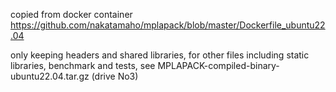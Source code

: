 copied from docker container https://github.com/nakatamaho/mplapack/blob/master/Dockerfile_ubuntu22.04

only keeping headers and shared libraries, for other files including static libraries, benchmark and tests, see MPLAPACK-compiled-binary-ubuntu22.04.tar.gz (drive No3)
